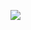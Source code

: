 <a href="https://hits.seeyoufarm.com"><img src="https://hits.seeyoufarm.com/api/count/incr/badge.svg?url=https%3A%2F%2Fgithub.com%2Fgjbae1212%2Fhit-counter&count_bg=%23C83D96&title_bg=%23081E33&icon=&icon_color=%236DD39A&title=hits&edge_flat=false"/></a>
